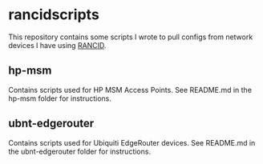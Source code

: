 # rancidscripts

This repository contains some scripts I wrote to pull configs from network devices I have using [RANCID](http://www.shrubbery.net/rancid/).

## hp-msm

Contains scripts used for HP MSM Access Points. See README.md in the hp-msm folder for instructions.

## ubnt-edgerouter

Contains scripts used for Ubiquiti EdgeRouter devices. See README.md in the ubnt-edgerouter folder for instructions.
